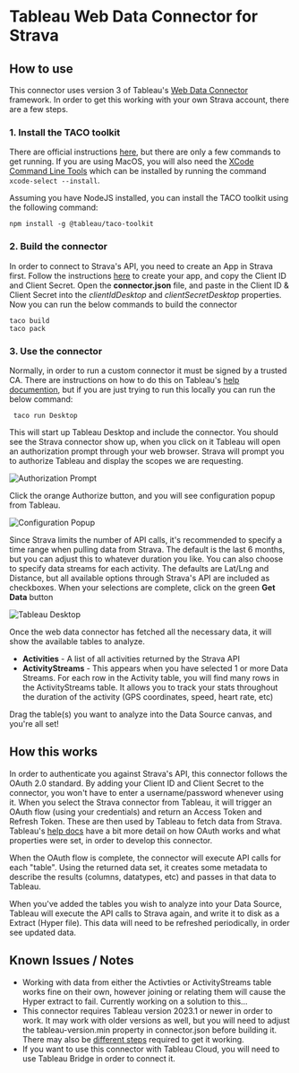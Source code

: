 # Tableau Web Data Connector for Strava

##  How to use

This connector uses version 3 of Tableau's [Web Data Connector](https://help.tableau.com/current/api/webdataconnector/en-us/docs/wdc_whats_new.html) framework.  In order to get this working with your own Strava account, there are a few steps.

### 1. Install the TACO toolkit
There are official instructions [here](https://help.tableau.com/current/api/webdataconnector/en-us/index.html), but there are only a few commands to get running.  If you are using MacOS, you will also need the [XCode Command Line Tools](https://mac.install.guide/commandlinetools/index.html) which can be installed by running the command ```xcode-select --install```. 

Assuming you have NodeJS installed, you can install the TACO toolkit using the following command:

```npm install -g @tableau/taco-toolkit```

### 2. Build the connector
In order to connect to Strava's API, you need to create an App in Strava first.  Follow the instructions [here](https://developers.strava.com/docs/getting-started/#account) to create your app, and copy the Client ID and Client Secret.  Open the **connector.json** file, and paste in the Client ID & Client Secret into the *clientIdDesktop* and *clientSecretDesktop* properties.  Now you can run the below commands to build the connector

``` 
taco build
taco pack
```

### 3. Use the connector
Normally, in order to run a custom connector it must be signed by a trusted CA.  There are instructions on how to do this on Tableau's [help documention](https://help.tableau.com/current/api/webdataconnector/en-us/docs/wdc_packaging.html), but if you are just trying to run this locally you can run the below command:

``` taco run Desktop```

This will start up Tableau Desktop and include the connector.  You should see the Strava connector show up, when you click on it Tableau will open an authorization prompt through your web browser.  Strava will prompt you to authorize Tableau and display the scopes we are requesting.  

![Authorization Prompt](/screenshots/authorization-prompt.png)

Click the orange Authorize button, and you will see configuration popup from Tableau.

![Configuration Popup](/screenshots/config.png)

Since Strava limits the number of API calls, it's recommended to specify a time range when pulling data from Strava.  The default is the last 6 months, but you can adjust this to whatever duration you like.  You can also choose to specify data streams for each activity.  The defaults are Lat/Lng and Distance, but all available options through Strava's API are included as checkboxes.  When your selections are complete, click on the green **Get Data** button

![Tableau Desktop](/screenshots/tables.png)

Once the web data connector has fetched all the necessary data, it will show the available tables to analyze.  

* **Activities** - A list of all activities returned by the Strava API
* **ActivityStreams** - This appears when you have selected 1 or more Data Streams.  For each row in the Activity table, you will find many rows in the ActivityStreams table.  It allows you to track your stats throughout the duration of the activity (GPS coordinates, speed, heart rate, etc)

Drag the table(s) you want to analyze into the Data Source canvas, and you're all set!

## How this works
In order to authenticate you against Strava's API, this connector follows the OAuth 2.0 standard.  By adding your Client ID and Client Secret to the connector, you won't have to enter a username/password whenever using it.  When you select the Strava connector from Tableau, it will trigger an OAuth flow (using your credentials) and return an Access Token and Refresh Token.  These are then used by Tableau to fetch data from Strava.  Tableau's [help docs](https://help.tableau.com/current/api/webdataconnector/en-us/docs/wdc_dev_considerations.html#configuring-for-oauth) have a bit more detail on how OAuth works and what properties were set, in order to develop this connector.

When the OAuth flow is complete, the connector will execute API calls for each "table".  Using the returned data set, it creates some metadata to describe the results (columns, datatypes, etc) and passes in that data to Tableau.  

When you've added the tables you wish to analyze into your Data Source, Tableau will execute the API calls to Strava again, and write it to disk as a Extract (Hyper file).  This data will need to be refreshed periodically, in order see updated data.

## Known Issues / Notes

* Working with data from either the Activties or ActivityStreams table works fine on their own, however joining or relating them will cause the Hyper extract to fail.  Currently working on a solution to this...
* This connector requires Tableau version 2023.1 or newer in order to work. It may work with older versions as well, but you will need to adjust the tableau-version.min property in connector.json before building it.  There may also be [different steps](https://help.tableau.com/current/pro/desktop/en-us/examples_wdc_connector_sdk.htm#use-a-connector-built-with-the-web-data-connector-30-sdk) required to get it working.
* If you want to use this connector with Tableau Cloud, you will need to use Tableau Bridge in order to connect it.
